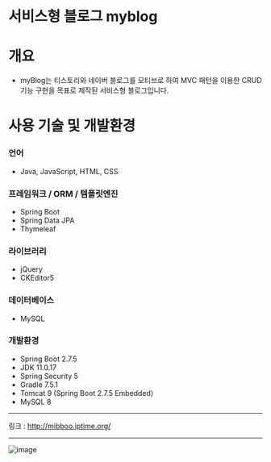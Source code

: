 # 서비스형 블로그 myblog
# 개요
- myBlog는 티스토리와 네이버 블로그를 모티브로 하여
MVC 패턴을 이용한 CRUD 기능 구현을 목표로 제작된 
서비스형 블로그입니다.

# 사용 기술 및 개발환경
### 언어
- Java, JavaScript, HTML, CSS
### 프레임워크 / ORM / 템플릿엔진
- Spring Boot
- Spring Data JPA
- Thymeleaf
### 라이브러리
- jQuery
- CKEditor5
### 데이터베이스
- MySQL
### 개발환경
- Spring Boot 2.7.5
- JDK 11.0.17
- Spring Security 5
- Gradle 7.5.1
- Tomcat 9 (Spring Boot 2.7.5 Embedded)
- MySQL 8
---
링크 : http://mibboo.iptime.org/

---

![image](https://user-images.githubusercontent.com/96225062/229671173-1698d77b-6905-4c76-9da0-5be9d18771cf.png)
